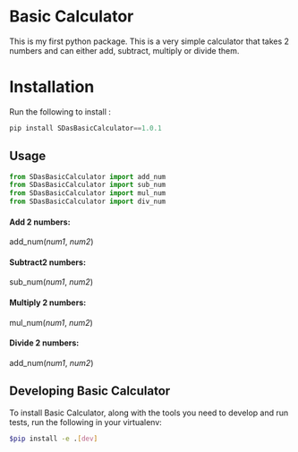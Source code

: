 # Basic Calculator

This is my first python package. This is a very simple calculator that takes 2 numbers and can either add, subtract, multiply or divide them.

# Installation

Run the following  to install :

```python
pip install SDasBasicCalculator==1.0.1
```

## Usage

```python
from SDasBasicCalculator import add_num
from SDasBasicCalculator import sub_num
from SDasBasicCalculator import mul_num
from SDasBasicCalculator import div_num
```

#### Add 2 numbers:

add_num(*num1*, *num2*)

#### Subtract2 numbers:

sub_num(*num1*, *num2*)

#### Multiply 2 numbers:

mul_num(*num1*, *num2*)

#### Divide 2 numbers:

add_num(*num1*, *num2*)

## Developing Basic Calculator

To install Basic Calculator, along with the tools you need to develop and run tests, run the following in your virtualenv:

```bash
$pip install -e .[dev]
```
